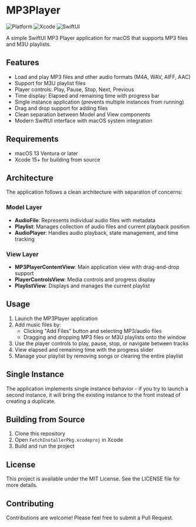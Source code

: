 # MP3Player

![Platform](https://img.shields.io/badge/macOS-13+-orange.svg)
![Xcode](https://img.shields.io/badge/Xcode-macOS15+-lavender.svg)
![SwiftUI](https://img.shields.io/badge/SwiftUI-5.5+-blue.svg)

A simple SwiftUI MP3 Player application for macOS that supports MP3 files and M3U playlists.

## Features

- Load and play MP3 files and other audio formats (M4A, WAV, AIFF, AAC)
- Support for M3U playlist files
- Player controls: Play, Pause, Stop, Next, Previous
- Time display: Elapsed and remaining time with progress bar
- Single instance application (prevents multiple instances from running)
- Drag and drop support for adding files
- Clean separation between Model and View components
- Modern SwiftUI interface with macOS system integration

## Requirements

- macOS 13 Ventura or later
- Xcode 15+ for building from source

## Architecture

The application follows a clean architecture with separation of concerns:

### Model Layer
- **AudioFile**: Represents individual audio files with metadata
- **Playlist**: Manages collection of audio files and current playback position  
- **AudioPlayer**: Handles audio playback, state management, and time tracking

### View Layer
- **MP3PlayerContentView**: Main application view with drag-and-drop support
- **PlayerControlsView**: Media controls and progress display
- **PlaylistView**: Displays and manages the current playlist

## Usage

1. Launch the MP3Player application
2. Add music files by:
   - Clicking "Add Files" button and selecting MP3/audio files
   - Dragging and dropping MP3 files or M3U playlists onto the window
3. Use the player controls to play, pause, stop, or navigate between tracks
4. View elapsed and remaining time with the progress slider
5. Manage your playlist by removing songs or clearing the entire playlist

## Single Instance

The application implements single instance behavior - if you try to launch a second instance, it will bring the existing instance to the front instead of creating a duplicate.

## Building from Source

1. Clone this repository
2. Open `FetchInstallerPkg.xcodeproj` in Xcode
3. Build and run the project

## License

This project is available under the MIT License. See the LICENSE file for more details.

## Contributing

Contributions are welcome! Please feel free to submit a Pull Request.